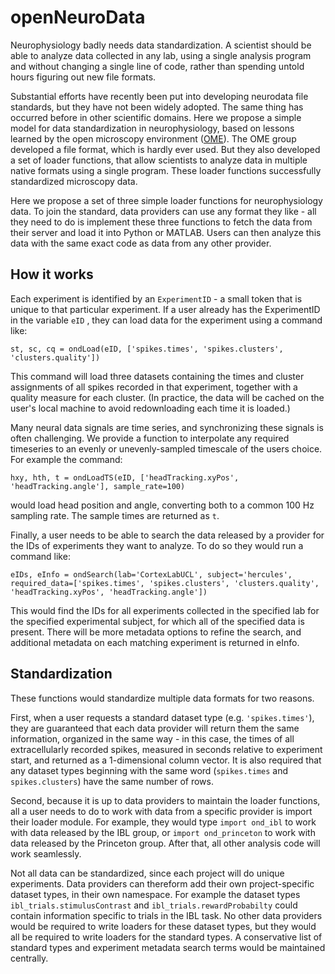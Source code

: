 # openNeuroData
Neurophysiology badly needs data standardization. A scientist should be able to analyze data collected in any lab, using a single analysis program and without changing a single line of code, rather than spending untold hours figuring out new file formats.

Substantial efforts have recently been put into developing neurodata file standards, but they have not been widely adopted. The same thing has occurred before in other scientific domains. Here we propose a simple model for data standardization in neurophysiology, based on lessons learned by the open microscopy environment ([OME](https://www.openmicroscopy.org/)). The OME group developed a file format, which is hardly ever used. But they also developed a set of loader functions, that allow scientists to analyze data in multiple native formats using a single program. These loader functions successfully standardized microscopy data.

Here we propose a set of three simple loader functions for neurophysiology data. To join the standard, data providers can use any format they like - all they need to do is implement these three functions to fetch the data from their server and load it into Python or MATLAB. Users can then analyze this data with the same exact code as data from any other provider.

## How it works

Each experiment is identified by an `ExperimentID` - a small token that is unique to that particular experiment. If a user already has the ExperimentID in the variable `eID` , they can load data for the experiment using a command like:

```
st, sc, cq = ondLoad(eID, ['spikes.times', 'spikes.clusters', 'clusters.quality'])
```
This command will load three datasets containing the times and cluster assignments of all spikes recorded in that experiment, together with a quality measure for each cluster. (In practice, the data will be cached on the user's local machine to avoid redownloading each time it is loaded.)

Many neural data signals are time series, and synchronizing these signals is often challenging. We provide a function to interpolate any required timeseries to an evenly or unevenly-sampled timescale of the users choice. For example the command:
```
hxy, hth, t = ondLoadTS(eID, ['headTracking.xyPos', 'headTracking.angle'], sample_rate=100)
```
would load head position and angle, converting both to a common 100 Hz sampling rate. The sample times are returned as `t`.

Finally, a user needs to be able to search the data released by a provider for the IDs of experiments they want to analyze. To do so they would run a command like:
```
eIDs, eInfo = ondSearch(lab='CortexLabUCL', subject='hercules', required_data=['spikes.times', 'spikes.clusters', 'clusters.quality', 'headTracking.xyPos', 'headTracking.angle'])
```
This would find the IDs for all experiments collected in the specified lab for the specified experimental subject, for which all of the specified data is present. There will be more metadata options to refine the search, and additional metadata on each matching experiment is returned in eInfo.

## Standardization

These functions would standardize multiple data formats for two reasons.

First, when a user requests a standard dataset type (e.g. `'spikes.times'`), they are guaranteed that each data provider will return them the same information, organized in the same way - in this case, the times of all extracellularly recorded spikes, measured in seconds relative to experiment start, and returned as a 1-dimensional column vector. It is also required that any dataset types beginning with the same word (`spikes.times` and `spikes.clusters`) have the same number of rows.

Second, because it is up to data providers to maintain the loader functions, all a user needs to do to work with data from a specific provider is import their loader module. For example, they would type `import ond_ibl` to work with data released by the IBL group, or `import ond_princeton` to work with data released by the Princeton group. After that, all other analysis code will work seamlessly.

Not all data can be standardized, since each  project will do unique experiments. Data providers can thereform add their own project-specific dataset types, in their own namespace. For example the dataset types `ibl_trials.stimulusContrast` and `ibl_trials.rewardProbabilty` could contain information specific to trials in the IBL task. No other data providers would be required to write loaders for these dataset types, but they would all be required to write loaders for the standard types. A conservative list of standard types and experiment metadata search terms would be maintained centrally.
